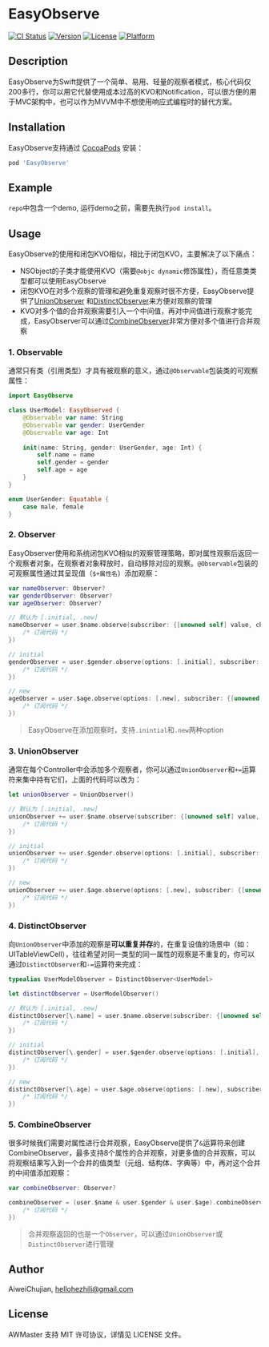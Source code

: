 # EasyObserve

[![CI Status](https://img.shields.io/travis/AiweiChujian/EasyObserve.svg?style=flat)](https://travis-ci.org/AiweiChujian/EasyObserve)
[![Version](https://img.shields.io/cocoapods/v/EasyObserve.svg?style=flat)](https://cocoapods.org/pods/EasyObserve)
[![License](https://img.shields.io/cocoapods/l/EasyObserve.svg?style=flat)](https://cocoapods.org/pods/EasyObserve)
[![Platform](https://img.shields.io/cocoapods/p/EasyObserve.svg?style=flat)](https://cocoapods.org/pods/EasyObserve)

## Description

EasyObserve为Swift提供了一个简单、易用、轻量的观察者模式，核心代码仅200多行，你可以用它代替使用成本过高的KVO和Notification，可以很方便的用于MVC架构中，也可以作为MVVM中不想使用响应式编程时的替代方案。

## Installation

EasyObserve支持通过 [CocoaPods](https://cocoapods.org) 安装：

```ruby
pod 'EasyObserve'
```

## Example

`repo`中包含一个demo, 运行demo之前，需要先执行`pod install`。

## Usage

EasyObserve的使用和闭包KVO相似，相比于闭包KVO，主要解决了以下痛点：

* NSObject的子类才能使用KVO（需要`@objc dynamic`修饰属性），而任意类类型都可以使用EasyObserve
* 闭包KVO在对多个观察的管理和避免重复观察时很不方便，EasyObserve提供了[UnionObserver](#3-unionobserver) 和[DistinctObserver](#4-distinctobserver)来方便对观察的管理
* KVO对多个值的合并观察需要引入一个中间值，再对中间值进行观察才能完成，EasyObserver可以通过[CombineObserver](#5-combineobserver)非常方便对多个值进行合并观察

### 1. Observable

通常只有类（引用类型）才具有被观察的意义，通过`@Observable`包装类的可观察属性：

```swift
import EasyObserve

class UserModel: EasyObserved {
    @Observable var name: String
    @Observable var gender: UserGender
    @Observable var age: Int
        
    init(name: String, gender: UserGender, age: Int) {
        self.name = name
        self.gender = gender
        self.age = age
    }
}

enum UserGender: Equatable {
    case male, female
}
```

### 2. Observer

EasyObserver使用和系统闭包KVO相似的观察管理策略，即对属性观察后返回一个观察者对象，在观察者对象释放时，自动移除对应的观察。`@Observable`包装的可观察属性通过其呈现值（`$+属性名`）添加观察：

```swift
var nameObserver: Observer?
var genderObserver: Observer?
var ageObserver: Observer?

// 默认为 [.initial, .new]
nameObserver = user.$name.observe(subscriber: {[unowned self] value, change, option in
    /* 订阅代码 */
})

// initial
genderObserver = user.$gender.observe(options: [.initial], subscriber: {[unowned self] value, change, option in
    /* 订阅代码 */
})

// new
ageObserver = user.$age.observe(options: [.new], subscriber: {[unowned self] value, change, option in
    /* 订阅代码 */
})
```

> EasyObserve在添加观察时，支持`.inintial`和`.new`两种option

### 3. UnionObserver

通常在每个Controller中会添加多个观察者，你可以通过`UnionObserver`和`+=`运算符来集中持有它们，上面的代码可以改为：

```swift
let unionObserver = UnionObserver()

// 默认为 [.initial, .new]
unionObserver += user.$name.observe(subscriber: {[unowned self] value, change, option in
    /* 订阅代码 */
})

// initial
unionObserver += user.$gender.observe(options: [.initial], subscriber: {[unowned self] value, change, option in
    /* 订阅代码 */
})

// new
unionObserver += user.$age.observe(options: [.new], subscriber: {[unowned self] value, change, option in
    /* 订阅代码 */
})
```

### 4. DistinctObserver

向`UnionObserver`中添加的观察是**可以重复并存**的，在重复设值的场景中（如：UITableViewCell），往往希望对同一类型的同一属性的观察是不重复的，你可以通过`DistinctObserver`和`-=`运算符来完成：

```swift
typealias UserModelObserver = DistinctObserver<UserModel>

let distinctObserver = UserModelObserver()

// 默认为 [.initial, .new]
distinctObserver[\.name] = user.$name.observe(subscriber: {[unowned self] value, change, option in
    /* 订阅代码 */
})

// initial
distinctObserver[\.gender] = user.$gender.observe(options: [.initial], subscriber: {[unowned self] value, change, option in
    /* 订阅代码 */
})

// new
distinctObserver[\.age] = user.$age.observe(options: [.new], subscriber: {[unowned self] value, change, option in
    /* 订阅代码 */
})
```

### 5. CombineObserver

很多时候我们需要对属性进行合并观察，EasyObserve提供了`&`运算符来创建CombineObserver，最多支持8个属性的合并观察，对更多值的合并观察，可以将观察结果写入到一个合并的值类型（元组、结构体、字典等）中，再对这个合并的中间值添加观察：

```swift
var combineObserver: Observer?

combineObserver = (user.$name & user.$gender & user.$age).combineObserve(subscriber: { [unowned self] value, option in
    /* 订阅代码 */
})
```

> 合并观察返回的也是一个`Observer`，可以通过`UnionObserver`或`DistinctObserver`进行管理

## Author

AiweiChujian, hellohezhili@gmail.com

## License

AWMaster 支持 MIT 许可协议，详情见 LICENSE 文件。
